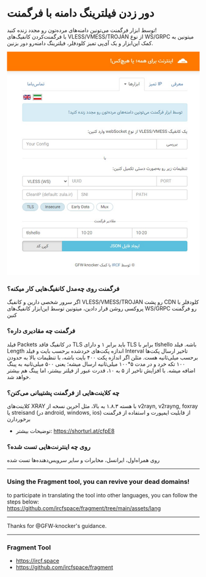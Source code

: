 # دور زدن فیلترینگ دامنه با فرگمنت

توسط ابزار فرگمنت می‌تونین دامنه‌های مرده‌تون رو مجدد زنده کنید!<br>
با فرگمنت‌کردن کانفیگ‌های VLESS/VMESS/TROJAN از نوع WS/GRPC میتونین به کمک این‌ابزار و یک آی‌پی تمیز کلودفلر، فیلترینگ دامنه‌رو دور بزنین.

![screenshot.png](screenshot.png)

### فرگمنت روی چه‌مدل کانفیگ‌هایی کار میکنه؟<br>
اگر سرور شخصی دارین و کانفیگ VLESS/VMESS/TROJAN رو پشت CDN کلودفلر با پروکسی روشن قرار دادین، میتونین توسط این‌ابزار کانفیگ‌های WS/GRPC رو فرگمنت کنین

### فرگمنت چه مقادیری داره؟ <br>
فیلد Packets در کانفیگ فاقد TLS باید برابر ۱ و دارای TLS برابر با tlshello باشه. فیلد Length اندازه پکت‌های خردشده برحسب بایت و فیلد Interval تاخیر ارسال پکت‌ها برحسب میلی‌ثانیه هست. مثلن اگر اندازه پکت ۴۰۰ بایت باشه، با تنظیمات بالا به حدودن ۱۰۰ تکه خرد و در مدت ۵*۱۰۰ میلی‌ثانیه ارسال میشه؛ یعنی ۵۰۰ میلی‌ثانیه به پینگ اضافه میشه. با افزایش تاخیر از ۵ به ۱۰، قدرت عبور از فیلتر بیشتر، اما پینگ هم بیشتر خواهد شد.

### چه کلاینت‌هایی از فرگمنت پشتیبانی می‌کنن؟<br>
کلاینت‌های XRAY با هسته ۱.۸.۳ به بالا، مثل آخرین نسخه از v2rayn, v2rayng, foxray یا streisand (در android, windows, ios) از قابلیت ایمپورت و استفاده از فرگمنت برخوردارن
<br>
* توضیحات بیشتر: https://shorturl.at/cfpE8

### روی چه اینترنت‌هایی تست شده؟<br>
روی همراه‌اول، ایرانسل، مخابرات و سایر سرویس‌دهنده‌ها تست شده

---
### Using the Fragment tool, you can revive your dead domains!
to participate in translating the tool into other languages, you can follow the steps below:<br>
https://github.com/ircfspace/fragment/tree/main/assets/lang

---
Thanks for @GFW-knocker's guidance.

---
### Fragment Tool
* https://ircf.space
* https://github.com/ircfspace/fragment